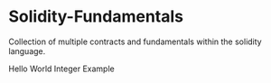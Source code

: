 # Solidity-Fundamentals
Collection of multiple contracts and fundamentals within the solidity language. 


Hello World 
Integer Example
